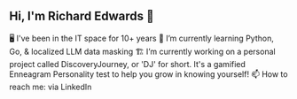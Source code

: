 ## Hi, I'm Richard Edwards 👋

🖥️ I've been in the IT space for 10+ years
🦀 I’m currently learning Python, Go, & localized LLM data masking
🏗️ I’m currently working on a personal project called DiscoveryJourney, or 'DJ' for short. 
    It's a gamified Enneagram Personality test to help you grow in knowing yourself! 
📫 How to reach me: via LinkedIn
